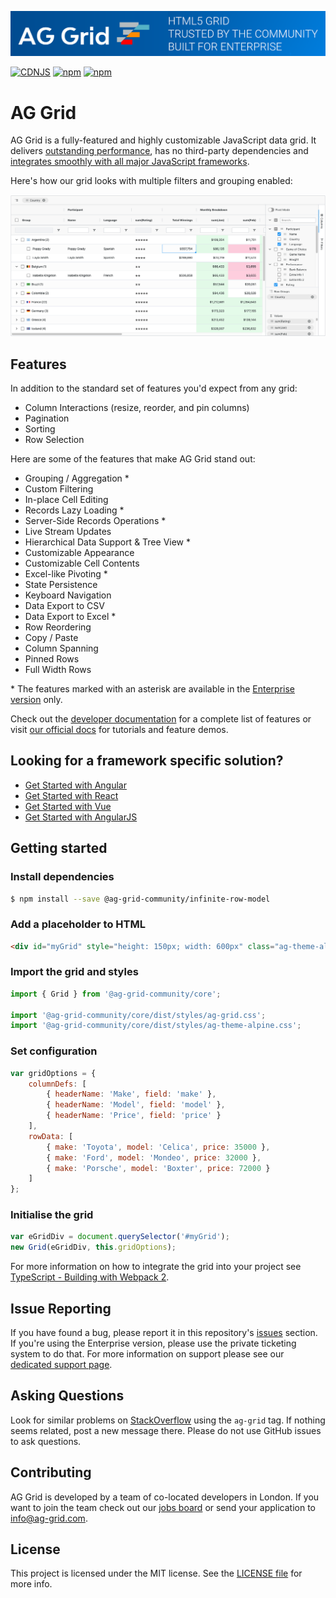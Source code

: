 ![alt text](./github-banner.png "AG Grid")

[![CDNJS](https://img.shields.io/cdnjs/v/ag-grid.svg)](https://cdnjs.com/libraries/ag-grid)
[![npm](https://img.shields.io/npm/dm/ag-grid-community.svg)](https://www.npmjs.com/package/ag-grid-community)
[![npm](https://img.shields.io/npm/dt/ag-grid-community.svg)](https://www.npmjs.com/package/ag-grid-community)

# AG Grid

AG Grid is a fully-featured and highly customizable JavaScript data grid.
It delivers [outstanding performance](https://www.ag-grid.com/example.php?utm_source=@ag-grid-community/infinite-row-model-readme&utm_medium=repository&utm_campaign=github), has no third-party dependencies and [integrates smoothly with all major JavaScript frameworks](https://www.ag-grid.com/javascript-grid/getting-started/?utm_source=@ag-grid-community/infinite-row-model-readme&utm_medium=repository&utm_campaign=github).

Here's how our grid looks with multiple filters and grouping enabled:

![alt text](./github-grid-demo.jpg "AG Grid demo")

## Features

In addition to the standard set of features you'd expect from any grid:

* Column Interactions (resize, reorder, and pin columns)
* Pagination
* Sorting
* Row Selection

Here are some of the features that make AG Grid stand out:

* Grouping / Aggregation *
* Custom Filtering
* In-place Cell Editing
* Records Lazy Loading *
* Server-Side Records Operations *
* Live Stream Updates
* Hierarchical Data Support & Tree View *
* Customizable Appearance
* Customizable Cell Contents
* Excel-like Pivoting *
* State Persistence
* Keyboard Navigation
* Data Export to CSV
* Data Export to Excel *
* Row Reordering
* Copy / Paste
* Column Spanning
* Pinned Rows
* Full Width Rows

\* The features marked with an asterisk are available in the [Enterprise version](https://www.ag-grid.com/license-pricing.php?utm_source=@ag-grid-community/infinite-row-model-readme&utm_medium=repository&utm_campaign=github) only.

Check out the [developer documentation](https://www.ag-grid.com/documentation/?utm_source=@ag-grid-community/infinite-row-model-readme&utm_medium=repository&utm_campaign=github) for a complete list of features or visit [our official docs](https://www.ag-grid.com/features-overview/?utm_source=@ag-grid-community/infinite-row-model-readme&utm_medium=repository&utm_campaign=github) for tutorials and feature demos.

## Looking for a framework specific solution?

* [Get Started with Angular](https://www.ag-grid.com/angular-grid/getting-started/?utm_source=@ag-grid-community/infinite-row-model-readme&utm_medium=repository&utm_campaign=github)
* [Get Started with React](https://www.ag-grid.com/react-grid/getting-started/?utm_source=@ag-grid-community/infinite-row-model-readme&utm_medium=repository&utm_campaign=github)
* [Get Started with Vue](https://www.ag-grid.com/vue-grid/getting-started/?utm_source=@ag-grid-community/infinite-row-model-readme&utm_medium=repository&utm_campaign=github)
* [Get Started with AngularJS](https://www.ag-grid.com/angular-grid/angularjs/?utm_source=@ag-grid-community/infinite-row-model-readme&utm_medium=repository&utm_campaign=github)

## Getting started

### Install dependencies

```sh
$ npm install --save @ag-grid-community/infinite-row-model
```

### Add a placeholder to HTML

```html
<div id="myGrid" style="height: 150px; width: 600px" class="ag-theme-alpine"></div>
```

### Import the grid and styles

```js
import { Grid } from '@ag-grid-community/core';

import '@ag-grid-community/core/dist/styles/ag-grid.css';
import '@ag-grid-community/core/dist/styles/ag-theme-alpine.css';
```

### Set configuration

```js
var gridOptions = {
	columnDefs: [
		{ headerName: 'Make', field: 'make' },
		{ headerName: 'Model', field: 'model' },
		{ headerName: 'Price', field: 'price' }
	],
	rowData: [
		{ make: 'Toyota', model: 'Celica', price: 35000 },
		{ make: 'Ford', model: 'Mondeo', price: 32000 },
		{ make: 'Porsche', model: 'Boxter', price: 72000 }
	]
};
```

### Initialise the grid

```js
var eGridDiv = document.querySelector('#myGrid');
new Grid(eGridDiv, this.gridOptions);
```

For more information on how to integrate the grid into your project see [TypeScript - Building with Webpack 2](https://www.ag-grid.com/javascript-grid/building-typescript/?utm_source=@ag-grid-community/infinite-row-model-readme&utm_medium=repository&utm_campaign=github).

## Issue Reporting

If you have found a bug, please report it in this repository's [issues](https://github.com/ag-grid/ag-grid/issues) section. If you're using the Enterprise version, please use the private ticketing system to do that. For more information on support please see our [dedicated support page](https://www.ag-grid.com/support.php?utm_source=@ag-grid-community/infinite-row-model-readme&utm_medium=repository&utm_campaign=github).

## Asking Questions

Look for similar problems on [StackOverflow](https://stackoverflow.com/questions/tagged/ag-grid) using the `ag-grid` tag. If nothing seems related, post a new message there. Please do not use GitHub issues to ask questions.

## Contributing

AG Grid is developed by a team of co-located developers in London. If you want to join the team check out our [jobs board](https://www.ag-grid.com/ag-grid-jobs-board/?utm_source=@ag-grid-community/infinite-row-model-readme&utm_medium=repository&utm_campaign=github) or send your application to info@ag-grid.com.

## License

This project is licensed under the MIT license. See the [LICENSE file](./LICENSE.txt) for more info.
